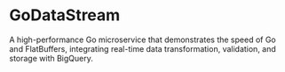 # GoDataStream
A high-performance Go microservice that demonstrates the speed of Go and FlatBuffers, integrating real-time data transformation, validation, and storage with BigQuery.
